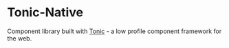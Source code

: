 # Tonic-Native
Component library built with [Tonic](https://tonicframework.dev/) - a low profile component framework for the web. 
